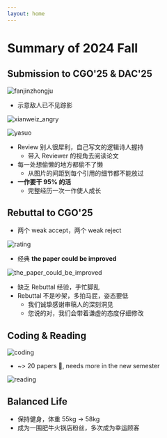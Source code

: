 ```yaml
---
layout: home
---
```


# Summary of 2024 Fall

<!-- .slide -->

## Submission to CGO'25 & DAC'25

<!-- .slide vertical=true -->

![fanjinzhongju](https://Mizuno-Ai.wu-kan.cn/assets/image/2024/12/19/6.webp)

<!-- .slide vertical=true -->

- 示意敌人已不见踪影

![xianweiz_angry](https://Mizuno-Ai.wu-kan.cn/assets/image/2024/12/19/0.png)

<!-- .slide vertical=true -->

![yasuo](https://Mizuno-Ai.wu-kan.cn/assets/image/2024/12/19/1.jpg)

<!-- .slide vertical=true -->

- Review 别人很犀利，自己写文的逻辑诗人握持
  - 带入 Reviewer 的视角去阅读论文
- 每一处想偷懒的地方都偷不了懒
  - 从图片的间距到每个引用的细节都不能放过
- **一作要干 95% 的活**
  - 完整经历一次一作使人成长

<!-- .slide -->

## Rebuttal to CGO'25

<!-- .slide vertical=true -->

- 两个 weak accept，两个 weak reject

![rating](https://Mizuno-Ai.wu-kan.cn/assets/image/2024/12/19/2.jpg)

<!-- .slide vertical=true -->

- 经典 **the paper could be improved**

![the_paper_could_be_improved](https://Mizuno-Ai.wu-kan.cn/assets/image/2024/12/19/3.jpg)

<!-- .slide vertical=true -->

- 缺乏 Rebuttal 经验，手忙脚乱
- Rebuttal 不是吵架，多拍马屁，姿态要低
  - 我们诚挚感谢审稿人的深刻洞见
  - 您说的对，我们会带着谦虚的态度仔细修改

<!-- .slide -->

## Coding & Reading

<!-- .slide vertical=true -->

![coding](https://Mizuno-Ai.wu-kan.cn/assets/image/2024/12/19/4.png)

<!-- .slide vertical=true -->

- ~> 20 papers 🥲, needs more in the new semester

![reading](https://Mizuno-Ai.wu-kan.cn/assets/image/2024/12/19/5.webp)

<!-- .slide -->

## Balanced Life

- 保持健身，体重 55kg -> 58kg
- 成为一围肥牛火锅店粉丝，多次成为幸运顾客

<!-- .slide vertical=true -->


